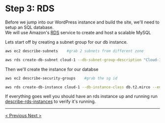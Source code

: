 <h1>Step 3: RDS</h1>

<p>
Before we jump into our WordPress instance and build the site, we'll need to setup an SQL database.
<br />
We will use Amazon's <a href="https://awscli.amazonaws.com/v2/documentation/api/latest/reference/rds/index.html">RDS</a> service to create and host a scalable MySQL
<p>

<p>
Lets start off by creating a subnet group for our db instance.
</p>

```bash
aws ec2 describe-subnets	#grab 2 subnets from different zone

aws rds create-db-subnet cloud-1 --db-subnet-group-description "Cloud-1 db subnet group" --subnet-ids ["subnet-01234567A", "subnet-01234567B"]
```

<p>
Then we'll create the instance for our databse
</p>

```bash
aws ec2 describe-security-groups 	#grab the sg id

aws rds create-db-instance cloud-1 --db-instance-class db.t2.mirco --engine mysql --master-username admin --master-user-password farewll42@WTC --db-subnet-group-name cloud-1 --availability-zone us-east2 --storage-encrypted --vpc-security-group-ids '["sg-12345A"]'
```

<p>
If everything goes well you should have an rds instance up and running run <a href="">describe-rds-instances</a> to verify it's running.
</p>

<hr />
<a href="ec2.md">
&lt; Previous
</a>

<a href="wordpress.md" align="right">
Next &gt;
</a>
